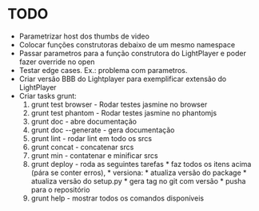 
# TODO

* Parametrizar host dos thumbs de video
* Colocar funções construtoras debaixo de um mesmo namespace
* Passar parametros para a função construtora do LightPlayer e poder fazer override no open
* Testar edge cases. Ex.: problema com parametros.
* Criar versão BBB do Lightplayer para exemplificar extensão do LightPlayer
* Criar tasks grunt:
    1. grunt test browser   - Rodar testes jasmine no browser
    2. grunt test phantom   - Rodar testes jasmine no phantomjs
    3. grunt doc            - abre documentação
    4. grunt doc --generate - gera documentação
    5. grunt lint           - rodar lint em todo os srcs
    6. grunt concat         - concatenar srcs
    7. grunt min            - contatenar e minificar srcs
    8. grunt deploy         - roda as seguintes tarefas
                                * faz todos os itens acima (pára se conter erros),
                                * versiona:
                                    * atualiza versão do package
                                    * atualiza versão do setup.py
                                    * gera tag no git com versão
                                * pusha para o repositório
    9. grunt help           - mostrar todos os comandos disponíveis

